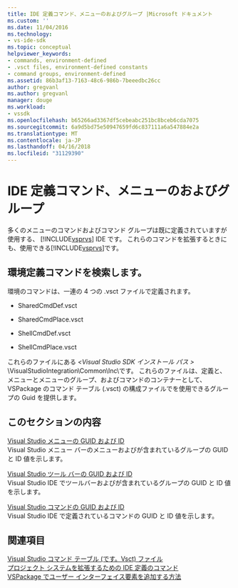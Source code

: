 ```yaml
---
title: IDE 定義コマンド、メニューのおよびグループ |Microsoft ドキュメント
ms.custom: ''
ms.date: 11/04/2016
ms.technology:
- vs-ide-sdk
ms.topic: conceptual
helpviewer_keywords:
- commands, environment-defined
- .vsct files, environment-defined constants
- command groups, environment-defined
ms.assetid: 86b3af13-7163-48c6-986b-7beeedbc26cc
author: gregvanl
ms.author: gregvanl
manager: douge
ms.workload:
- vssdk
ms.openlocfilehash: b65266ad3367df5cebeabc251bc8bceb6cda7075
ms.sourcegitcommit: 6a9d5bd75e50947659fd6c837111a6a547884e2a
ms.translationtype: MT
ms.contentlocale: ja-JP
ms.lasthandoff: 04/16/2018
ms.locfileid: "31129390"
---
```

# <a name="ide-defined-commands-menus-and-groups"></a>IDE 定義コマンド、メニューのおよびグループ
多くのメニューのコマンドおよびコマンド グループは既に定義されていますが使用する、 [!INCLUDE[vsprvs](../../code-quality/includes/vsprvs_md.md)] IDE です。 これらのコマンドを拡張するときにも、使用できる[!INCLUDE[vsprvs](../../code-quality/includes/vsprvs_md.md)]です。  
  
## <a name="finding-environment-defined-commands"></a>環境定義コマンドを検索します。  
 環境のコマンドは、一連の 4 つの .vsct ファイルで定義されます。  
  
-   SharedCmdDef.vsct  
  
-   SharedCmdPlace.vsct  
  
-   ShellCmdDef.vsct  
  
-   ShellCmdPlace.vsct  
  
 これらのファイルにある *\<Visual Studio SDK インストール パス >* \VisualStudioIntegration\Common\Inc\\です。 これらのファイルは、定義と、メニューとメニューのグループ、およびコマンドのコンテナーとして、VSPackage のコマンド テーブル (.vsct) の構成ファイルでを使用できるグループの Guid を提供します。  
  
## <a name="in-this-section"></a>このセクションの内容  
 [Visual Studio メニューの GUID および ID](../../extensibility/internals/guids-and-ids-of-visual-studio-menus.md)  
 Visual Studio メニュー バーのメニューおよびが含まれているグループの GUID と ID 値を示します。  
  
 [Visual Studio ツール バーの GUID および ID](../../extensibility/internals/guids-and-ids-of-visual-studio-toolbars.md)  
 Visual Studio IDE でツールバーおよびが含まれているグループの GUID と ID 値を示します。  
  
 [Visual Studio コマンドの GUID および ID](../../extensibility/internals/guids-and-ids-of-visual-studio-commands.md)  
 Visual Studio IDE で定義されているコマンドの GUID と ID 値を示します。  
  
## <a name="see-also"></a>関連項目  
 [Visual Studio コマンド テーブル (です。Vsct) ファイル](../../extensibility/internals/visual-studio-command-table-dot-vsct-files.md)   
 [プロジェクト システムを拡張するための IDE 定義のコマンド](../../extensibility/internals/ide-defined-commands-for-extending-project-systems.md)   
 [VSPackage でユーザー インターフェイス要素を追加する方法](../../extensibility/internals/how-vspackages-add-user-interface-elements.md)